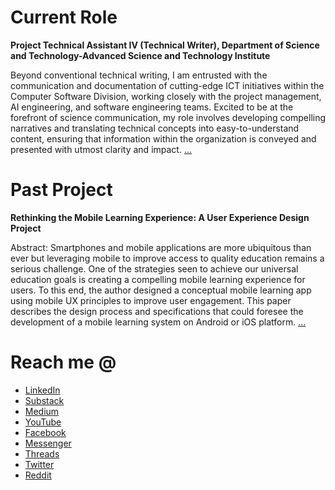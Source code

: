 # Current Role
**Project Technical Assistant IV (Technical Writer), Department of Science and Technology-Advanced Science and Technology Institute**

Beyond conventional technical writing, I am entrusted with the communication and documentation of cutting-edge ICT initiatives within the Computer Software Division, working closely with the project management, AI engineering, and software engineering teams. Excited to be at the forefront of science communication, my role involves developing compelling narratives and translating technical concepts into easy-to-understand content, ensuring that information within the organization is conveyed and presented with utmost clarity and impact. [...](https://asti.dost.gov.ph/author/kurt-valcorza)

# Past Project
**Rethinking the Mobile Learning Experience: A User Experience Design Project**

Abstract: Smartphones and mobile applications are more ubiquitous than ever but leveraging mobile to improve access to quality education remains a serious challenge. One of the strategies seen to achieve our universal education goals is creating a compelling mobile learning experience for users. To this end, the author designed a conceptual mobile learning app using mobile UX principles to improve user engagement. This paper describes the design process and specifications that could foresee the development of a mobile learning system on Android or iOS platform. [...](https://drive.google.com/file/d/0BxvZ58uMG1BIUFhHSUdlMFZ3QWM/preview?resourcekey=0-MLfjF_WQmmMuKhn_WBlWxA)

# Reach me @
- [LinkedIn](https://www.linkedin.com/in/kgvalc/)
- [Substack](https://kurtvalcorza.substack.com/)
- [Medium](https://medium.com/@kgvalc)
- [YouTube](https://www.youtube.com/kgvalc)
- [Facebook](https://www.facebook.com/kgvalc)
- [Messenger](https://m.me/kgvalc)
- [Threads](https://www.threads.net/@kgvalc)
- [Twitter](https://twitter.com/kgvalc)
- [Reddit](https://www.reddit.com/user/KurtValcorza)
